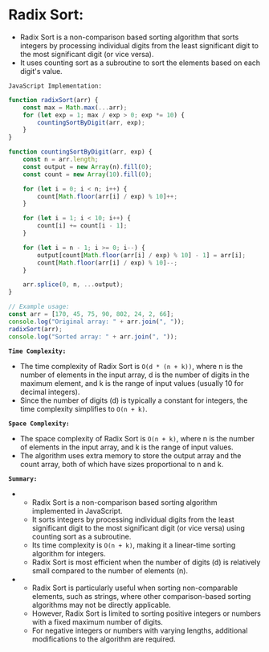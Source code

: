

# Radix Sort:
-   Radix Sort is a non-comparison based sorting algorithm that sorts integers by processing individual digits from the least significant digit to the most significant digit (or vice versa). 
-   It uses counting sort as a subroutine to sort the elements based on each digit's value.

`JavaScript Implementation:`

```javascript
function radixSort(arr) {
    const max = Math.max(...arr);
    for (let exp = 1; max / exp > 0; exp *= 10) {
        countingSortByDigit(arr, exp);
    }
}

function countingSortByDigit(arr, exp) {
    const n = arr.length;
    const output = new Array(n).fill(0);
    const count = new Array(10).fill(0);

    for (let i = 0; i < n; i++) {
        count[Math.floor(arr[i] / exp) % 10]++;
    }

    for (let i = 1; i < 10; i++) {
        count[i] += count[i - 1];
    }

    for (let i = n - 1; i >= 0; i--) {
        output[count[Math.floor(arr[i] / exp) % 10] - 1] = arr[i];
        count[Math.floor(arr[i] / exp) % 10]--;
    }

    arr.splice(0, n, ...output);
}

// Example usage:
const arr = [170, 45, 75, 90, 802, 24, 2, 66];
console.log("Original array: " + arr.join(", "));
radixSort(arr);
console.log("Sorted array: " + arr.join(", "));
```

**`Time Complexity:`**

-   The time complexity of Radix Sort is `O(d * (n + k))`, where n is the number of elements in the input array, d is the number of digits in the maximum element, and k is the range of input values (usually 10 for decimal integers). 
-   Since the number of digits (d) is typically a constant for integers, the time complexity simplifies to `O(n + k)`.

**`Space Complexity:`**

-   The space complexity of Radix Sort is `O(n + k)`, where n is the number of elements in the input array, and k is the range of input values. 
-   The algorithm uses extra memory to store the output array and the count array, both of which have sizes proportional to n and k.

**`Summary:`**

- 
    -   Radix Sort is a non-comparison based sorting algorithm implemented in JavaScript. 
    -   It sorts integers by processing individual digits from the least significant digit to the most significant digit (or vice versa) using counting sort as a subroutine. 
    -   Its time complexity is `O(n + k)`, making it a linear-time sorting algorithm for integers. 
    -   Radix Sort is most efficient when the number of digits (d) is relatively small compared to the number of elements (n).

- 
    -   Radix Sort is particularly useful when sorting non-comparable elements, such as strings, where other comparison-based sorting algorithms may not be directly applicable. 
    -   However, Radix Sort is limited to sorting positive integers or numbers with a fixed maximum number of digits. 
    -   For negative integers or numbers with varying lengths, additional modifications to the algorithm are required.